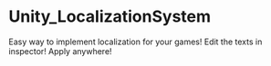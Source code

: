 # Unity_LocalizationSystem
Easy way to implement localization for your games! Edit the texts in inspector! Apply anywhere!
